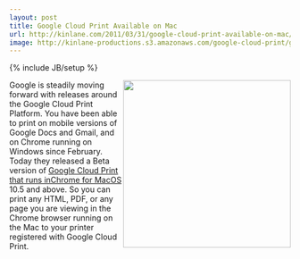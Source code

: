 ```yaml
---
layout: post
title: Google Cloud Print Available on Mac
url: http://kinlane.com/2011/03/31/google-cloud-print-available-on-mac/
image: http://kinlane-productions.s3.amazonaws.com/google-cloud-print/google-cloud-print.png
---
```

{% include JB/setup %}
<img src="http://kinlane-productions.s3.amazonaws.com/google-cloud-print/google-cloud-print.png"  width="300" align="right" />Google is steadily moving forward with releases around the Google Cloud Print Platform.
You have been able to print on mobile versions of Google Docs and Gmail, and on Chrome running on Windows since February.
Today they released a Beta version of <a title="Google Cloud Print That Runs in Chrome for Mac" href="http://www.google.com/chrome/intl/en/p/cloudprint.html">Google Cloud Print that runs inChrome for MacOS</a> 10.5 and above.
So you can print any HTML, PDF, or any page you are viewing in the Chrome browser running on the Mac to your printer registered with Google Cloud Print.